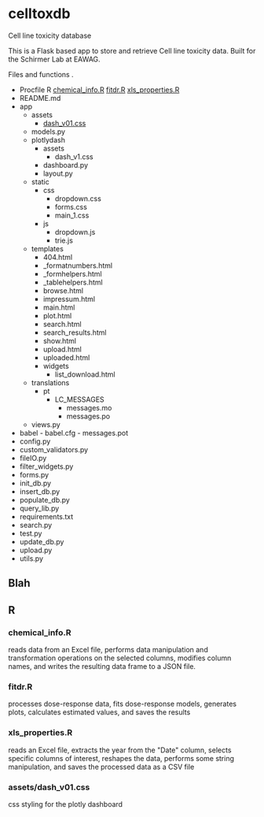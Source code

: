 # celltoxdb
Cell line toxicity database

This is a Flask based app to store and retrieve Cell line toxicity data. Built for the Schirmer Lab at EAWAG.

Files and functions
.
- Procfile
R
 [chemical_info.R](#chemical_info.R)
 [fitdr.R](#fitdr.R)
 [xls_properties.R](#xls_properties.R)
- README.md
-   app
    - assets
        - [dash_v01.css](#-assets/dash_v01.css)
    - models.py
    - plotlydash
        - assets
            - dash_v1.css
        - dashboard.py
        - layout.py
    - static
        - css
            - dropdown.css
            - forms.css
            - main_1.css
        - js
            - dropdown.js
            - trie.js
    - templates
        - 404.html
        - _formatnumbers.html
        - _formhelpers.html
        - _tablehelpers.html
        - browse.html
        - impressum.html
        - main.html
        - plot.html
        - search.html
        - search_results.html
        - show.html
        - upload.html
        - uploaded.html
        - widgets
            - list_download.html
    - translations
        - pt
            - LC_MESSAGES
                - messages.mo
                - messages.po
    - views.py
-   babel
        - babel.cfg
        - messages.pot
- config.py
- custom_validators.py
- fileIO.py
- filter_widgets.py
- forms.py
- init_db.py
- insert_db.py
- populate_db.py
- query_lib.py
- requirements.txt
- search.py
- test.py
- update_db.py
- upload.py
- utils.py


## Blah
## R
### chemical_info.R
reads data from an Excel file, performs data manipulation and transformation operations on the selected columns, modifies column names, and writes the resulting data frame to a JSON file.

### fitdr.R
processes dose-response data, fits dose-response models, generates plots, calculates estimated values, and saves the results

### xls_properties.R
reads an Excel file, extracts the year from the "Date" column, selects specific columns of interest, reshapes the data, performs some string manipulation, and saves the processed data as a CSV file

### assets/dash_v01.css
css styling for the plotly dashboard



